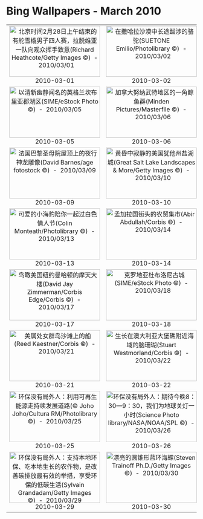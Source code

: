# Bing Wallpapers - March 2010

| | | | |
|:-------------------------:|:-------------------------:|:-------------------------:|:-------------------------:|
| <a href="https://bing.ee123.net/img/cn/fhd/2010/03/01.jpg" target="_blank"><img src="https://bing.ee123.net/img/cn/fhd/2010/03/01.jpg" width="240" height="135" alt="北京时间2月28日上午结束的有舵雪橇男子四人赛，拉脱维亚一队向观众挥手致意(Richard Heathcote/Getty Images ©)  -  2010/03/01" title="北京时间2月28日上午结束的有舵雪橇男子四人赛，拉脱维亚一队向观众挥手致意(Richard Heathcote/Getty Images ©)  -  2010/03/01"></a><br>2010-03-01<br> | <a href="https://bing.ee123.net/img/cn/fhd/2010/03/02.jpg" target="_blank"><img src="https://bing.ee123.net/img/cn/fhd/2010/03/02.jpg" width="240" height="135" alt="在撒哈拉沙漠中长途跋涉的骆驼(SUETONE Emilio/Photolibrary ©)  -  2010/03/02" title="在撒哈拉沙漠中长途跋涉的骆驼(SUETONE Emilio/Photolibrary ©)  -  2010/03/02"></a><br>2010-03-02<br> | <a href="https://bing.ee123.net/img/cn/fhd/2010/03/03.jpg" target="_blank"><img src="https://bing.ee123.net/img/cn/fhd/2010/03/03.jpg" width="240" height="135" alt="南太平洋的波拉波拉岛(Corbis/Photolibrary ©)  -  2010/03/03" title="南太平洋的波拉波拉岛(Corbis/Photolibrary ©)  -  2010/03/03"></a><br>2010-03-03<br> | <a href="https://bing.ee123.net/img/cn/fhd/2010/03/04.jpg" target="_blank"><img src="https://bing.ee123.net/img/cn/fhd/2010/03/04.jpg" width="240" height="135" alt="西班牙风格的哥伦比亚卡塔赫纳街景(PhotoLatino/eStock Photo ©)  -  2010/03/04" title="西班牙风格的哥伦比亚卡塔赫纳街景(PhotoLatino/eStock Photo ©)  -  2010/03/04"></a><br>2010-03-04<br> |
| <a href="https://bing.ee123.net/img/cn/fhd/2010/03/05.jpg" target="_blank"><img src="https://bing.ee123.net/img/cn/fhd/2010/03/05.jpg" width="240" height="135" alt="以清新幽静闻名的英格兰坎布里亚郡湖区(SIME/eStock Photo ©)  -  2010/03/05" title="以清新幽静闻名的英格兰坎布里亚郡湖区(SIME/eStock Photo ©)  -  2010/03/05"></a><br>2010-03-05<br> | <a href="https://bing.ee123.net/img/cn/fhd/2010/03/06.jpg" target="_blank"><img src="https://bing.ee123.net/img/cn/fhd/2010/03/06.jpg" width="240" height="135" alt="加拿大努纳武特地区的一角鲸鱼群(Minden Pictures/Masterfile ©)  -  2010/03/06" title="加拿大努纳武特地区的一角鲸鱼群(Minden Pictures/Masterfile ©)  -  2010/03/06"></a><br>2010-03-06<br> | <a href="https://bing.ee123.net/img/cn/fhd/2010/03/07.jpg" target="_blank"><img src="https://bing.ee123.net/img/cn/fhd/2010/03/07.jpg" width="240" height="135" alt="三月八日国际劳动妇女节：祝天下女人节日快乐(HG, Rossi/Cusp/Photolibrary ©)  -  2010/03/07" title="三月八日国际劳动妇女节：祝天下女人节日快乐(HG, Rossi/Cusp/Photolibrary ©)  -  2010/03/07"></a><br>2010-03-07<br> | <a href="https://bing.ee123.net/img/cn/fhd/2010/03/08.jpg" target="_blank"><img src="https://bing.ee123.net/img/cn/fhd/2010/03/08.jpg" width="240" height="135" alt="墨西哥米却肯州正在捕鱼的渔民(Macduff Everton/Getty Images ©)  -  2010/03/08" title="墨西哥米却肯州正在捕鱼的渔民(Macduff Everton/Getty Images ©)  -  2010/03/08"></a><br>2010-03-08<br> |
| <a href="https://bing.ee123.net/img/cn/fhd/2010/03/09.jpg" target="_blank"><img src="https://bing.ee123.net/img/cn/fhd/2010/03/09.jpg" width="240" height="135" alt="法国巴黎圣母院屋顶上的夜行神龙雕像(David Barnes/age fotostock ©)  -  2010/03/09" title="法国巴黎圣母院屋顶上的夜行神龙雕像(David Barnes/age fotostock ©)  -  2010/03/09"></a><br>2010-03-09<br> | <a href="https://bing.ee123.net/img/cn/fhd/2010/03/10.jpg" target="_blank"><img src="https://bing.ee123.net/img/cn/fhd/2010/03/10.jpg" width="240" height="135" alt="黄昏中寂静的美国犹他州盐湖城(Great Salt Lake Landscapes & More/Getty Images ©)  -  2010/03/10" title="黄昏中寂静的美国犹他州盐湖城(Great Salt Lake Landscapes & More/Getty Images ©)  -  2010/03/10"></a><br>2010-03-10<br> | <a href="https://bing.ee123.net/img/cn/fhd/2010/03/11.jpg" target="_blank"><img src="https://bing.ee123.net/img/cn/fhd/2010/03/11.jpg" width="240" height="135" alt="奥地利瓦腾斯的施华洛世奇水晶世界博物馆“绿意正浓”(Riccardo Spila/Grand/Corbis ©)  -  2010/03/11" title="奥地利瓦腾斯的施华洛世奇水晶世界博物馆“绿意正浓”(Riccardo Spila/Grand/Corbis ©)  -  2010/03/11"></a><br>2010-03-11<br> | <a href="https://bing.ee123.net/img/cn/fhd/2010/03/12.jpg" target="_blank"><img src="https://bing.ee123.net/img/cn/fhd/2010/03/12.jpg" width="240" height="135" alt="巴西圣保罗的奥利维尔大桥(Andre Sieber ©)  -  2010/03/12" title="巴西圣保罗的奥利维尔大桥(Andre Sieber ©)  -  2010/03/12"></a><br>2010-03-12<br> |
| <a href="https://bing.ee123.net/img/cn/fhd/2010/03/13.jpg" target="_blank"><img src="https://bing.ee123.net/img/cn/fhd/2010/03/13.jpg" width="240" height="135" alt="可爱的小海豹陪你一起过白色情人节(Colin Monteath/Photolibrary ©)  -  2010/03/13" title="可爱的小海豹陪你一起过白色情人节(Colin Monteath/Photolibrary ©)  -  2010/03/13"></a><br>2010-03-13<br> | <a href="https://bing.ee123.net/img/cn/fhd/2010/03/14.jpg" target="_blank"><img src="https://bing.ee123.net/img/cn/fhd/2010/03/14.jpg" width="240" height="135" alt="孟加拉国街头的农贸集市(Abir Abdullah/Corbis ©)  -  2010/03/14" title="孟加拉国街头的农贸集市(Abir Abdullah/Corbis ©)  -  2010/03/14"></a><br>2010-03-14<br> | <a href="https://bing.ee123.net/img/cn/fhd/2010/03/15.jpg" target="_blank"><img src="https://bing.ee123.net/img/cn/fhd/2010/03/15.jpg" width="240" height="135" alt="芝加哥费尔德博物馆展出的霸王龙(Craig Lovell/age fotostock ©)  -  2010/03/15" title="芝加哥费尔德博物馆展出的霸王龙(Craig Lovell/age fotostock ©)  -  2010/03/15"></a><br>2010-03-15<br> | <a href="https://bing.ee123.net/img/cn/fhd/2010/03/16.jpg" target="_blank"><img src="https://bing.ee123.net/img/cn/fhd/2010/03/16.jpg" width="240" height="135" alt="俄罗斯莫斯科街头举办热闹的圣帕特里克节游行(Sergei Karpukhin/Corbis ©)  -  2010/03/16" title="俄罗斯莫斯科街头举办热闹的圣帕特里克节游行(Sergei Karpukhin/Corbis ©)  -  2010/03/16"></a><br>2010-03-16<br> |
| <a href="https://bing.ee123.net/img/cn/fhd/2010/03/17.jpg" target="_blank"><img src="https://bing.ee123.net/img/cn/fhd/2010/03/17.jpg" width="240" height="135" alt="鸟瞰美国纽约曼哈顿的摩天大楼(David Jay Zimmerman/Corbis Edge/Corbis ©)  -  2010/03/17" title="鸟瞰美国纽约曼哈顿的摩天大楼(David Jay Zimmerman/Corbis Edge/Corbis ©)  -  2010/03/17"></a><br>2010-03-17<br> | <a href="https://bing.ee123.net/img/cn/fhd/2010/03/18.jpg" target="_blank"><img src="https://bing.ee123.net/img/cn/fhd/2010/03/18.jpg" width="240" height="135" alt="克罗地亚杜布洛尼古城(SIME/eStock Photo ©)  -  2010/03/18" title="克罗地亚杜布洛尼古城(SIME/eStock Photo ©)  -  2010/03/18"></a><br>2010-03-18<br> | <a href="https://bing.ee123.net/img/cn/fhd/2010/03/19.jpg" target="_blank"><img src="https://bing.ee123.net/img/cn/fhd/2010/03/19.jpg" width="240" height="135" alt="哈勃望远镜拍摄到的M82星系(NASA/Corbis ©)  -  2010/03/19" title="哈勃望远镜拍摄到的M82星系(NASA/Corbis ©)  -  2010/03/19"></a><br>2010-03-19<br> | <a href="https://bing.ee123.net/img/cn/fhd/2010/03/20.jpg" target="_blank"><img src="https://bing.ee123.net/img/cn/fhd/2010/03/20.jpg" width="240" height="135" alt="广西龙脊梯田上晒辣椒(age fotostock/Superstock ©)  -  2010/03/20" title="广西龙脊梯田上晒辣椒(age fotostock/Superstock ©)  -  2010/03/20"></a><br>2010-03-20<br> |
| <a href="https://bing.ee123.net/img/cn/fhd/2010/03/21.jpg" target="_blank"><img src="https://bing.ee123.net/img/cn/fhd/2010/03/21.jpg" width="240" height="135" alt="美属处女群岛沙滩上的船(Reed Kaestner/Corbis ©)  -  2010/03/21" title="美属处女群岛沙滩上的船(Reed Kaestner/Corbis ©)  -  2010/03/21"></a><br>2010-03-21<br> | <a href="https://bing.ee123.net/img/cn/fhd/2010/03/22.jpg" target="_blank"><img src="https://bing.ee123.net/img/cn/fhd/2010/03/22.jpg" width="240" height="135" alt="生长在澳大利亚大堡礁附近海域的脑珊瑚(Stuart Westmorland/Corbis ©)  -  2010/03/22" title="生长在澳大利亚大堡礁附近海域的脑珊瑚(Stuart Westmorland/Corbis ©)  -  2010/03/22"></a><br>2010-03-22<br> | <a href="https://bing.ee123.net/img/cn/fhd/2010/03/23.jpg" target="_blank"><img src="https://bing.ee123.net/img/cn/fhd/2010/03/23.jpg" width="240" height="135" alt="意大利托斯卡纳的山谷(Fabio Muzzi/Photolibrary ©)  -  2010/03/23" title="意大利托斯卡纳的山谷(Fabio Muzzi/Photolibrary ©)  -  2010/03/23"></a><br>2010-03-23<br> | <a href="https://bing.ee123.net/img/cn/fhd/2010/03/24.jpg" target="_blank"><img src="https://bing.ee123.net/img/cn/fhd/2010/03/24.jpg" width="240" height="135" alt="环保没有局外人：保护濒危物种(Renee Lynn/Corbis ©)  -  2010/03/24" title="环保没有局外人：保护濒危物种(Renee Lynn/Corbis ©)  -  2010/03/24"></a><br>2010-03-24<br> |
| <a href="https://bing.ee123.net/img/cn/fhd/2010/03/25.jpg" target="_blank"><img src="https://bing.ee123.net/img/cn/fhd/2010/03/25.jpg" width="240" height="135" alt="环保没有局外人：利用可再生能源走持续发展道路(© Joho Joho/Cultura RM/Photolibrary ©)  -  2010/03/25" title="环保没有局外人：利用可再生能源走持续发展道路(© Joho Joho/Cultura RM/Photolibrary ©)  -  2010/03/25"></a><br>2010-03-25<br> | <a href="https://bing.ee123.net/img/cn/fhd/2010/03/26.jpg" target="_blank"><img src="https://bing.ee123.net/img/cn/fhd/2010/03/26.jpg" width="240" height="135" alt="环保没有局外人：期待今晚8：30—9：30，我们为地球关灯一小时(Science Photo library/NASA/NOAA/SPL ©)  -  2010/03/26" title="环保没有局外人：期待今晚8：30—9：30，我们为地球关灯一小时(Science Photo library/NASA/NOAA/SPL ©)  -  2010/03/26"></a><br>2010-03-26<br> | <a href="https://bing.ee123.net/img/cn/fhd/2010/03/27.jpg" target="_blank"><img src="https://bing.ee123.net/img/cn/fhd/2010/03/27.jpg" width="240" height="135" alt="环保没有局外人：期待今晚8：30—9：30，我们为地球关灯一小时(Science Photo library/NASA/NOAA/SPL ©)  -  2010/03/27" title="环保没有局外人：期待今晚8：30—9：30，我们为地球关灯一小时(Science Photo library/NASA/NOAA/SPL ©)  -  2010/03/27"></a><br>2010-03-27<br> | <a href="https://bing.ee123.net/img/cn/fhd/2010/03/28.jpg" target="_blank"><img src="https://bing.ee123.net/img/cn/fhd/2010/03/28.jpg" width="240" height="135" alt="环保没有局外人：全球气候变暖(Tony Ernst ©)  -  2010/03/28" title="环保没有局外人：全球气候变暖(Tony Ernst ©)  -  2010/03/28"></a><br>2010-03-28<br> |
| <a href="https://bing.ee123.net/img/cn/fhd/2010/03/29.jpg" target="_blank"><img src="https://bing.ee123.net/img/cn/fhd/2010/03/29.jpg" width="240" height="135" alt="环保没有局外人：支持本地环保、吃本地生长的农作物，是改善碳排放最有效的举措，享受环保的低碳生活(Sylvain Grandadam/Getty Images ©)  -  2010/03/29" title="环保没有局外人：支持本地环保、吃本地生长的农作物，是改善碳排放最有效的举措，享受环保的低碳生活(Sylvain Grandadam/Getty Images ©)  -  2010/03/29"></a><br>2010-03-29<br> | <a href="https://bing.ee123.net/img/cn/fhd/2010/03/30.jpg" target="_blank"><img src="https://bing.ee123.net/img/cn/fhd/2010/03/30.jpg" width="240" height="135" alt="漂亮的圆锥形蓝环海螺(Steven Trainoff Ph.D./Getty Images ©)  -  2010/03/30" title="漂亮的圆锥形蓝环海螺(Steven Trainoff Ph.D./Getty Images ©)  -  2010/03/30"></a><br>2010-03-30<br> | <a href="https://bing.ee123.net/img/cn/fhd/2010/03/31.jpg" target="_blank"><img src="https://bing.ee123.net/img/cn/fhd/2010/03/31.jpg" width="240" height="135" alt="草坪上的不是真的奶牛，而是观赏奶牛，愚人节快乐(Carl D. Walsh/Aurora Photos ©)  -  2010/03/31" title="草坪上的不是真的奶牛，而是观赏奶牛，愚人节快乐(Carl D. Walsh/Aurora Photos ©)  -  2010/03/31"></a><br>2010-03-31<br> |  |
